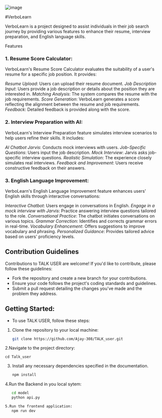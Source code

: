 ![image](https://github.com/user-attachments/assets/244ae382-3583-4354-91ba-e514f1156d81)



#VerboLearn

VerboLearn is a project designed to assist individuals in their job search journey by providing various features to enhance their resume, interview preparation, and English language skills.

Features
### 1. Resume Score Calculator:
VerboLearn's Resume Score Calculator evaluates the suitability of a user's resume for a specific job position. It provides:

*Resume Upload*: Users can upload their resume document.
*Job Description Input*: Users provide a job description or details about the position they are interested in.
*Matching Analysis*: The system compares the resume with the job requirements.
*Score Generation*: VerboLearn generates a score reflecting the alignment between the resume and job requirements.
*Feedback*: Detailed feedback is provided along with the score.

### 2. Interview Preparation with AI:
VerboLearn's Interview Preparation feature simulates interview scenarios to help users refine their skills. It includes:

*AI Chatbot Jarvis*: Conducts mock interviews with users.
*Job-Specific Questions*: Users input the job description.
*Mock Interview*: Jarvis asks job-specific interview questions.
*Realistic Simulation*: The experience closely simulates real interviews.
*Feedback and Improvement*: Users receive constructive feedback on their answers.
### 3. English Language Improvement:
VerboLearn's English Language Improvement feature enhances users' English skills through interactive conversations:

*Interactive Chatbot*: Users engage in conversations in English.
*Engage in a mock interview with Jarvis*: Practice answering interview questions tailored to the role.
*Conversational Practice*: The chatbot initiates conversations on various topics.
*Grammar Correction*: Identifies and corrects grammar errors in real-time.
*Vocabulary Enhancement*: Offers suggestions to improve vocabulary and phrasing.
*Personalized Guidance*: Provides tailored advice based on users' proficiency levels.
## Contribution Guidelines
Contributions to TALK USER are welcome! If you'd like to contribute, please follow these
guidelines:
- Fork the repository and create a new branch for your contributions.
- Ensure your code follows the project's coding standards and guidelines.
- Submit a pull request detailing the changes you've made and the problem they address.


## Getting Started:
- To use TALK USER, follow these steps:
1. Clone the repository to your local machine:

   ```bash
   git clone https://github.com/Ajay-308/TALK_user.git
   
2.Navigate to the project directory:

    cd Talk_user

3. Install any necessary dependencies specified in the documentation.
    ```bash
    npm install
4.Run the Backend in you local sytem:
   ```bash
      cd model
      python api.py

5.Run the frontend application:
      npm run dev 


